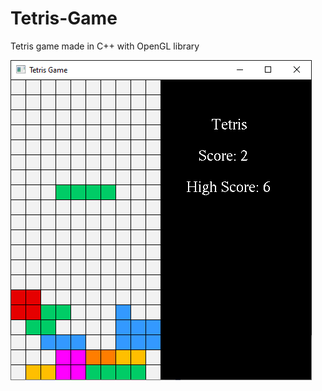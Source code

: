 # Tetris-Game
Tetris game made in C++ with OpenGL library

![alt text](https://github.com/halts440/Tetris-Game/blob/master/Tetris.PNG?raw=true)
